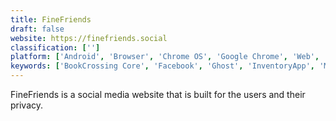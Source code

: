 ```yaml
---
title: FineFriends
draft: false 
website: https://finefriends.social
classification: ['']
platform: ['Android', 'Browser', 'Chrome OS', 'Google Chrome', 'Web', 'Windows', 'iOS', 'iPhone']
keywords: ['BookCrossing Core', 'Facebook', 'Ghost', 'InventoryApp', 'Mastodon', 'Openbook', 'Patchwork', 'PixelFed', 'Rememble', 'SLOWLY', 'Twitter', 'VK', 'YouWeb', 'ZeroMe', 'adictik', 'alloblak', 'swap-bot']
---
```

FineFriends is a social media website that is built for the users and their privacy.